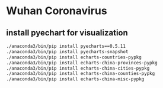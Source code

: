 # Wuhan Coronavirus

## install pyechart for visualization

```bash
./anaconda3/bin/pip install pyecharts==0.5.11
./anaconda3/bin/pip install pyecharts-snapshot
./anaconda3/bin/pip install echarts-countries-pypkg
./anaconda3/bin/pip install echarts-china-provinces-pypkg
./anaconda3/bin/pip install echarts-china-cities-pypkg
./anaconda3/bin/pip install echarts-china-counties-pypkg
./anaconda3/bin/pip install echarts-china-misc-pypkg
```
